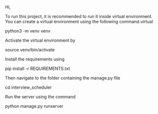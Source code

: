 Hi,

To run this project, it is recommended to run it inside virtual environment. You can create a virtual environment using the following command.virtual

python3 -m venv venv

Activate the virtual environment by

source venv/bin/activate

Install the requirements using

pip install -r REQUIREMENTS.txt

Then navigate to the folder containing the manage.py file

cd interview_scheduler

Run the server using the command

python manage.py runserver